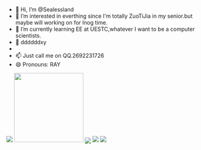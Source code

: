 - 👋 Hi, I’m @Sealessland
- 👀 I’m interested in everthing since I'm totally ZuoTiJia in my senior.but maybe will working on for lnog time.
- 🌱 I’m currently learning EE at UESTC,whatever I want to be a computer scientists.
- 💞️ ddddddxy
- 
- 📫 Just call me on QQ.2692231726
- 😄 Pronouns: RAY
<img src="https://github-readme-stats.vercel.app/api?username=sealessland&show_icons=true&theme=ambient_gradient&hide_border=true" />
<img height="180px" src="https://github-readme-streak-stats.herokuapp.com/?user=sealessland&theme=ambient_gradient&hide_border=true" />
<img align="center" src="https://github-readme-stats.vercel.app/api/top-langs/?username=sealessland&layout=compact&theme=ambient_gradient&hide_border=true" />
<img src="https://github-profile-summary-cards.vercel.app/api/cards/profile-details?username=sealessland&theme=monokai" />
<img src="https://leetcode.card.workers.dev/sealessland?theme=dark&font=firacode" />

